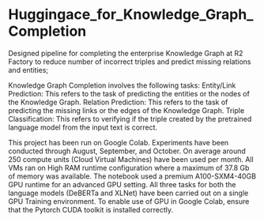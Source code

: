 # Huggingace_for_Knowledge_Graph_Completion
Designed pipeline for completing the enterprise Knowledge Graph at R2 Factory to reduce number of incorrect triples and predict missing relations and entities;

Knowledge Graph Completion involves the following tasks:
Entity/Link Prediction: This refers to the task of predicting the entities or the nodes of the Knowledge Graph.
Relation Prediction: This refers to the task of predicting the missing links or the edges of the Knowledge Graph.
Triple Classification: This refers to verifying if the triple created by the pretrained language model from the input text is correct.

This project has been run on Google Colab. Experiments have been conducted through August, September, and October. On average around 250 compute units (Cloud Virtual Machines) have been used per month. All VMs ran on High RAM runtime configuration where a maximum of 37.8 Gb of memory was available. The notebook used a premium A100-SXM4-40GB GPU runtime for an advanced GPU setting. All three tasks for both the language models (DeBERTa and XLNet) have been carried out on a single GPU Training environment. To enable use of GPU in Google Colab, ensure that the Pytorch CUDA toolkit is installed correctly.

